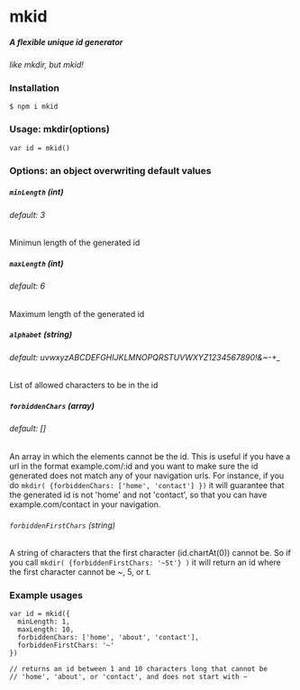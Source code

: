 # mkid
##### A flexible unique id generator


 _like mkdir, but mkid!_

### Installation
```$ npm i mkid```

### Usage: mkdir(options)
```var id = mkid()```

### Options: an object overwriting default values

##### ```minLength``` (int)
###### default: 3
Minimun length of the generated id

##### ```maxLength``` (int)
###### default: 6
Maximum length of the generated id

##### ```alphabet``` (string)
###### default: uvwxyzABCDEFGHIJKLMNOPQRSTUVWXYZ1234567890!&~-+_
List of allowed characters to be in the id

##### ```forbiddenChars``` (array)
###### default: []
An array in which the elements cannot be the id. This is useful if you have
a url in the format example.com/:id  and you want to make sure the id
generated does not match any of your navigation urls. For instance,
if you do  ```mkdir( {forbiddenChars: ['home', 'contact'] })``` it will
guarantee that the generated id is not 'home' and not 'contact', so that
you can have example.com/contact  in your navigation.

###### ```forbiddenFirstChars``` (string)
A string of characters that the first character (id.chartAt(0)) cannot be.
So if you call ```mkdir( {forbiddenFirstChars: '~5t'} )``` it will return
an id where the first character cannot be ~, 5, or t.


### Example usages

```
var id = mkid({
  minLength: 1,
  maxLength: 10,
  forbiddenChars: ['home', 'about', 'contact'],
  forbiddenFirstChars: '~'
})

// returns an id between 1 and 10 characters long that cannot be
// 'home', 'about', or 'contact', and does not start with ~
